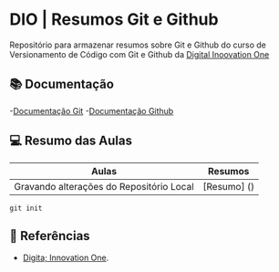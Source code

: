 
# DIO | Resumos Git e Github    

Repositório para armazenar resumos sobre Git e Github do curso de Versionamento de Código com Git e Github da [Digital Inoovation One](https://www.dio.me)

## 📚 Documentação

-[Documentação Git](https://git.scm.com/doc)
-[Documentação Github](https://docs.github.com)

## 💻 Resumo das Aulas

| Aulas | Resumos |
| ----- | ------- |
| Gravando alterações do Repositório Local | [Resumo] ()

```
git init
```

## 🔎 Referências
- [Digita; Innovation One]().

